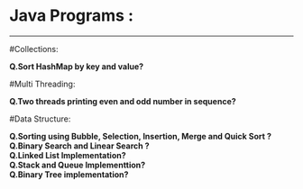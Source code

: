 # Java Programs :

<hr>
#Collections:

<b>Q.Sort HashMap by key and value?</b>

#Multi Threading:

<b>Q.Two threads printing even and odd number in sequence?</b>

#Data Structure:

<b>Q.Sorting using Bubble, Selection, Insertion, Merge and Quick Sort ?</b><br>
<b>Q.Binary Search and Linear Search ?</b><br>
<b>Q.Linked List Implementation?</b><br>
<b>Q.Stack and Queue Implementtion?</b><br>
<b>Q.Binary Tree implementation?</b><br>


